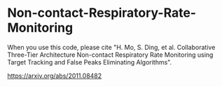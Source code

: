 # Non-contact-Respiratory-Rate-Monitoring

When you use this code, please cite "H. Mo, S. Ding, et al. Collaborative Three-Tier Architecture Non-contact Respiratory Rate Monitoring using Target Tracking and False Peaks Eliminating Algorithms".


https://arxiv.org/abs/2011.08482

